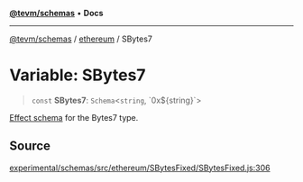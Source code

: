 [**@tevm/schemas**](../../README.md) • **Docs**

***

[@tevm/schemas](../../modules.md) / [ethereum](../README.md) / SBytes7

# Variable: SBytes7

> `const` **SBytes7**: `Schema`\<`string`, \`0x$\{string\}\`\>

[Effect schema](https://github.com/Effect-TS/schema) for the Bytes7 type.

## Source

[experimental/schemas/src/ethereum/SBytesFixed/SBytesFixed.js:306](https://github.com/evmts/tevm-monorepo/blob/main/experimental/schemas/src/ethereum/SBytesFixed/SBytesFixed.js#L306)
